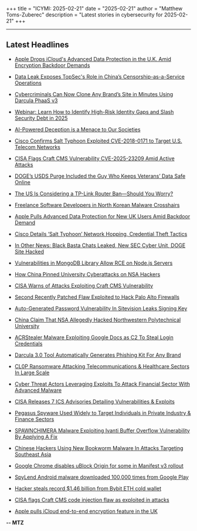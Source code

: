 +++
title = "ICYMI: 2025-02-21"
date = "2025-02-21"
author = "Matthew Toms-Zuberec"
description = "Latest stories in cybersecurity for 2025-02-21"
+++

---------------------------------------------------------------------------
## Latest Headlines
- [Apple Drops iCloud's Advanced Data Protection in the U.K. Amid Encryption Backdoor Demands](https://thehackernews.com/2025/02/apple-drops-iclouds-advanced-data.html)

- [Data Leak Exposes TopSec's Role in China’s Censorship-as-a-Service Operations](https://thehackernews.com/2025/02/data-leak-exposes-topsecs-role-in.html)

- [Cybercriminals Can Now Clone Any Brand’s Site in Minutes Using Darcula PhaaS v3](https://thehackernews.com/2025/02/cybercriminals-can-now-clone-any-brands.html)

- [Webinar: Learn How to Identify High-Risk Identity Gaps and Slash Security Debt in 2025](https://thehackernews.com/2025/02/webinar-learn-how-to-identify-high-risk.html)

- [AI-Powered Deception is a Menace to Our Societies](https://thehackernews.com/2025/02/ai-powered-deception-is-menace-to-our.html)

- [Cisco Confirms Salt Typhoon Exploited CVE-2018-0171 to Target U.S. Telecom Networks](https://thehackernews.com/2025/02/cisco-confirms-salt-typhoon-exploited.html)

- [CISA Flags Craft CMS Vulnerability CVE-2025-23209 Amid Active Attacks](https://thehackernews.com/2025/02/cisa-flags-craft-cms-vulnerability-cve.html)

- [DOGE’s USDS Purge Included the Guy Who Keeps Veterans’ Data Safe Online](https://www.wired.com/story/doge-usds-purge-veterans-affairs-site-cybersecurity/)

- [The US Is Considering a TP-Link Router Ban—Should You Worry?](https://www.wired.com/story/tp-link-router-ban-investigation/)

- [Freelance Software Developers in North Korean Malware Crosshairs](https://www.securityweek.com/freelance-software-developers-in-north-korean-malware-crosshairs/)

- [Apple Pulls Advanced Data Protection for New UK Users Amid Backdoor Demand](https://www.securityweek.com/apple-pulls-advanced-data-protection-for-new-uk-users-amid-backdoor-demand/)

- [Cisco Details ‘Salt Typhoon’ Network Hopping, Credential Theft Tactics](https://www.securityweek.com/cisco-details-salt-typhoon-network-hopping-credential-theft-tactics/)

- [In Other News: Black Basta Chats Leaked, New SEC Cyber Unit, DOGE Site Hacked](https://www.securityweek.com/in-other-news-black-basta-chats-leaked-new-sec-cyber-unit-doge-site-hacked/)

- [Vulnerabilities in MongoDB Library Allow RCE on Node.js Servers](https://www.securityweek.com/vulnerabilities-in-mongodb-library-allow-rce-on-node-js-servers/)

- [How China Pinned University Cyberattacks on NSA Hackers](https://www.securityweek.com/how-china-pinned-university-cyberattacks-on-nsa-hackers/)

- [CISA Warns of Attacks Exploiting Craft CMS Vulnerability](https://www.securityweek.com/cisa-warns-of-attacks-exploiting-craft-cms-vulnerability/)

- [Second Recently Patched Flaw Exploited to Hack Palo Alto Firewalls](https://www.securityweek.com/second-recently-patched-flaw-exploited-to-hack-palo-alto-firewalls/)

- [Auto-Generated Password Vulnerability In Sitevision Leaks Signing Key](https://cybersecuritynews.com/auto-generated-password-vulnerability/)

- [China Claim That NSA Allegedly Hacked Northwestern Polytechnical University](https://cybersecuritynews.com/nsa-allegedly-hacked-northwestern-polytechnical-university/)

- [ACRStealer Malware Exploiting Google Docs as C2 To Steal Login Credentials](https://cybersecuritynews.com/acrstealer-malware-exploiting-google-docs/)

- [Darcula 3.0 Tool Automatically Generates Phishing Kit For Any Brand](https://cybersecuritynews.com/darcula-3-0-tool-automatically-generates-phishing-kit-for-any-brand/)

- [CL0P Ransomware Attacking Telecommunications & Healthcare Sectors In Large Scale](https://cybersecuritynews.com/cl0p-ransomware-attacking-telecommunications/)

- [Cyber Threat Actors Leveraging Exploits To Attack Financial Sector With Advanced Malware](https://cybersecuritynews.com/threat-actors-attack-financial-sector-with-advanced-malware/)

- [CISA Releases 7 ICS Advisories Detailing Vulnerabilities & Exploits](https://cybersecuritynews.com/cisa-releases-7-ics-advisories/)

- [Pegasus Spyware Used Widely to Target Individuals in Private Industry & Finance Sectors](https://cybersecuritynews.com/pegasus-spyware-used-widely-to-target-individuals/)

- [SPAWNCHIMERA Malware Exploiting Ivanti Buffer Overflow Vulnerability By Applying A Fix](https://cybersecuritynews.com/spawnchimera-malware-exploiting-ivanti-buffer-overflow-flaw/)

- [Chinese Hackers Using New Bookworm Malware In Attacks Targeting Southeast Asia](https://cybersecuritynews.com/chinese-hackers-using-new-bookworm-malware/)

- [Google Chrome disables uBlock Origin for some in Manifest v3 rollout](https://www.bleepingcomputer.com/news/google/google-chrome-disables-ublock-origin-for-some-in-manifest-v3-rollout/)

- [SpyLend Android malware downloaded 100,000 times from Google Play](https://www.bleepingcomputer.com/news/security/spylend-android-malware-downloaded-100-000-times-from-google-play/)

- [Hacker steals record $1.46 billion from Bybit ETH cold wallet](https://www.bleepingcomputer.com/news/security/hacker-steals-record-146-billion-from-bybit-eth-cold-wallet/)

- [CISA flags Craft CMS code injection flaw as exploited in attacks](https://www.bleepingcomputer.com/news/security/cisa-flags-craft-cms-code-injection-flaw-as-exploited-in-attacks/)

- [Apple pulls iCloud end-to-end encryption feature in the UK](https://www.bleepingcomputer.com/news/security/apple-pulls-icloud-end-to-end-encryption-feature-in-the-uk/)

**-- MTZ**
